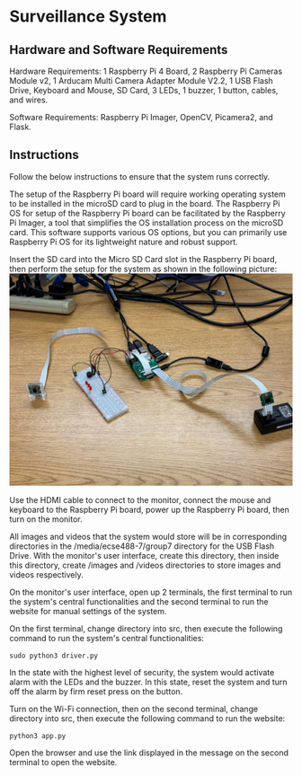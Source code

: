 # Surveillance System

## Hardware and Software Requirements
Hardware Requirements: 1 Raspberry Pi 4 Board, 2 Raspberry Pi Cameras Module v2, 1 Arducam Multi Camera Adapter Module V2.2, 1 USB Flash Drive, Keyboard and Mouse, SD Card, 3 LEDs, 1 buzzer, 1 button, cables, and wires.

Software Requirements: Raspberry Pi Imager, OpenCV, Picamera2, and Flask.

## Instructions
Follow the below instructions to ensure that the system runs correctly.

The setup of the Raspberry Pi board will require working operating system to be installed in the microSD card to plug in the board. The Raspberry Pi OS for setup of the Raspberry Pi board can be facilitated by the Raspberry Pi Imager, a tool that simplifies the OS installation process on the microSD card. This software supports various OS options, but you can primarily use Raspberry Pi OS for its lightweight nature and robust support.

Insert the SD card into the Micro SD Card slot in the Raspberry Pi board, then perform the setup for the system as shown in the following picture:
![System Setup](https://github.com/anhtu-pham/Surveillance-System/blob/main/assets/system_setup.jpg)

Use the HDMI cable to connect to the monitor, connect the mouse and keyboard to the Raspberry Pi board, power up the Raspberry Pi board, then turn on the monitor.

All images and videos that the system would store will be in corresponding directories in the /media/ecse488-7/group7 directory for the USB Flash Drive. With the monitor's user interface, create this directory, then inside this directory, create /images and /videos directories to store images and videos respectively.

On the monitor's user interface, open up 2 terminals, the first terminal to run the system's central functionalities and the second terminal to run the website for manual settings of the system.

On the first terminal, change directory into src, then execute the following command to run the system's central functionalities:
```
sudo python3 driver.py
```
In the state with the highest level of security, the system would activate alarm with the LEDs and the buzzer. In this state, reset the system and turn off the alarm by firm reset press on the button.

Turn on the Wi-Fi connection, then on the second terminal, change directory into src, then execute the following command to run the website:
```
python3 app.py
```
Open the browser and use the link displayed in the message on the second terminal to open the website.
